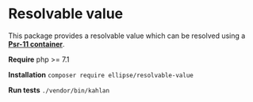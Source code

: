 # Resolvable value

This package provides a resolvable value which can be resolved using a **[Psr-11 container](http://www.php-fig.org/psr/psr-11/)**.

**Require** php >= 7.1

**Installation** `composer require ellipse/resolvable-value`

**Run tests** `./vendor/bin/kahlan`
